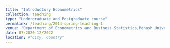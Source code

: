 ```yaml
---
title: "Introductory Econometrics"
collection: teaching
type: "Undergraduate and Postgraduate course"
permalink: /teaching/2014-spring-teaching-1
venue: "Department of Econometrics and Business Statistics,Monash University"
date: 07/2020-12/2022
location: #"City, Country"
---
```

